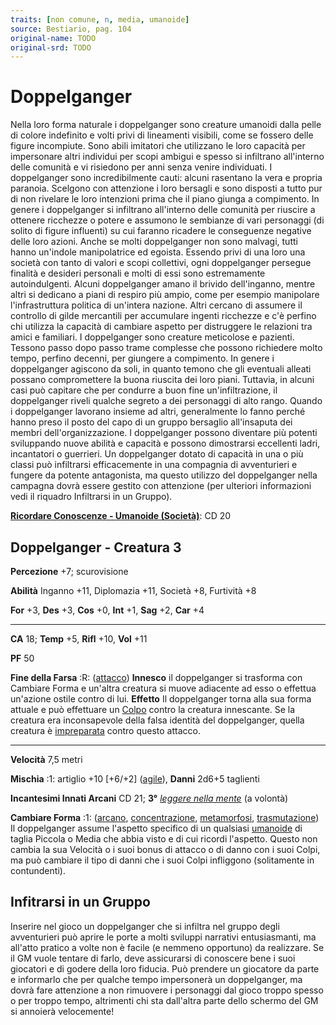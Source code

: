 ```yaml
---
traits: [non comune, n, media, umanoide]
source: Bestiario, pag. 104
original-name: TODO
original-srd: TODO
---
```


# Doppelganger

Nella loro forma naturale i doppelganger sono creature umanoidi dalla pelle di
colore indefinito e volti privi di lineamenti visibili, come se fossero delle
figure incompiute. Sono abili imitatori che utilizzano le loro capacità per
impersonare altri individui per scopi ambigui e spesso si infiltrano all'interno
delle comunità e vi risiedono per anni senza venire individuati. I doppelganger
sono incredibilmente cauti: alcuni rasentano la vera e propria paranoia.
Scelgono con attenzione i loro bersagli e sono disposti a tutto pur di non
rivelare le loro intenzioni prima che il piano giunga a compimento. In genere i
doppelganger si infiltrano all'interno delle comunità per riuscire a ottenere
ricchezze o potere e assumono le sembianze di vari personaggi (di solito di
figure influenti) su cui faranno ricadere le conseguenze negative delle loro
azioni. Anche se molti doppelganger non sono malvagi, tutti hanno un'indole
manipolatrice ed egoista. Essendo privi di una loro una società con tanto di
valori e scopi collettivi, ogni doppelganger persegue finalità e desideri
personali e molti di essi sono estremamente autoindulgenti. Alcuni doppelganger
amano il brivido dell'inganno, mentre altri si dedicano a piani di respiro più
ampio, come per esempio manipolare l'infrastruttura politica di un'intera
nazione. Altri cercano di assumere il controllo di gilde mercantili per
accumulare ingenti ricchezze e c'è perfino chi utilizza la capacità di cambiare
aspetto per distruggere le relazioni tra amici e familiari. I doppelganger sono
creature meticolose e pazienti. Tessono passo dopo passo trame complesse che
possono richiedere molto tempo, perfino decenni, per giungere a compimento. In
genere i doppelganger agiscono da soli, in quanto temono che gli eventuali
alleati possano compromettere la buona riuscita dei loro piani. Tuttavia, in
alcuni casi può capitare che per condurre a buon fine un'infiltrazione, il
doppelganger riveli qualche segreto a dei personaggi di alto rango. Quando i
doppelganger lavorano insieme ad altri, generalmente lo fanno perché hanno preso
il posto del capo di un gruppo bersaglio all'insaputa dei membri
dell'organizzazione. I doppelganger possono diventare più potenti sviluppando
nuove abilità e capacità e possono dimostrarsi eccellenti ladri, incantatori o
guerrieri. Un doppelganger dotato di capacità in una o più classi può
infiltrarsi efficacemente in una compagnia di avventurieri e fungere da potente
antagonista, ma questo utilizzo del doppelganger nella campagna dovrà essere
gestito con attenzione (per ulteriori informazioni vedi il riquadro Infiltrarsi
in un Gruppo).

**[Ricordare Conoscenze - Umanoide (Società)](/azioni/abilita/ricordare-conoscenze)**:
CD 20

## Doppelganger - Creatura 3

**Percezione** +7; scurovisione

**Abilità** Inganno +11, Diplomazia +11, Società +8, Furtività +8

**For** +3, **Des** +3, **Cos** +0, **Int** +1, **Sag** +2, **Car** +4

---

**CA** 18; **Temp** +5, **Rifl** +10, **Vol** +11

**PF** 50

**Fine della Farsa** :R: ([attacco](/tratti/attacco)) **Innesco** il
doppelganger si trasforma con Cambiare Forma e un'altra creatura si muove
adiacente ad esso o effettua un'azione ostile contro di lui. **Effetto** Il
doppelganger torna alla sua forma attuale e può effettuare un
[Colpo](/azioni/base/colpire) contro la creatura innescante. Se la creatura era
inconsapevole della falsa identità del doppelganger, quella creatura è
[impreparata](/condizioni/impreparato) contro questo attacco.

---

**Velocità** 7,5 metri

**Mischia** :1: artiglio +10 \[+6/+2] ([agile](/tratti/agile)), **Danni** 2d6+5
taglienti

**Incantesimi Innati Arcani** CD 21; **3°**
_[leggere nella mente](/incantesimi/leggere-nella-mente)_ (a volontà)

**Cambiare Forma** :1: ([arcano](/tratti/arcano),
[concentrazione](/tratti/concentrazione), [metamorfosi](/tratti/metamorfosi),
[trasmutazione](/tratti/trasmutazione)) Il doppelganger assume l'aspetto
specifico di un qualsiasi [umanoide](/tratti/umanoide) di taglia Piccola o Media
che abbia visto e di cui ricordi l'aspetto. Questo non cambia la sua Velocità o
i suoi bonus di attacco o di danno con i suoi Colpi, ma può cambiare il tipo di
danni che i suoi Colpi infliggono (solitamente in contundenti).

## **Infitrarsi in un Gruppo**

Inserire nel gioco un doppelganger che si infiltra nel gruppo degli avventurieri
può aprire le porte a molti sviluppi narrativi entusiasmanti, ma all'atto
pratico a volte non è facile (e nemmeno opportuno) da realizzare. Se il GM vuole
tentare di farlo, deve assicurarsi di conoscere bene i suoi giocatori e di
godere della loro fiducia. Può prendere un giocatore da parte e informarlo che
per qualche tempo impersonerà un doppelganger, ma dovrà fare attenzione a non
rimuovere i personaggi dal gioco troppo spesso o per troppo tempo, altrimenti
chi sta dall'altra parte dello schermo del GM si annoierà velocemente!
